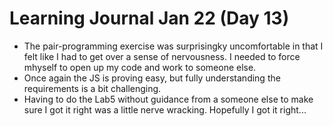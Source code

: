 <h1>Learning Journal Jan 22 (Day 13)</h1>
<ul>
<li>The pair-programming exercise was surprisingky uncomfortable in that I felt like I had to get over a sense of nervousness.  I needed to force mhyself to open up my code and work to someone else.</li>  
<li>Once again the JS is proving easy, but fully understanding the requirements is a bit challenging.</li>
<li>Having to do the Lab5 without guidance from a someone else to make sure I got it right was a little nerve wracking.  Hopefully I got it right...</li>
</ul>